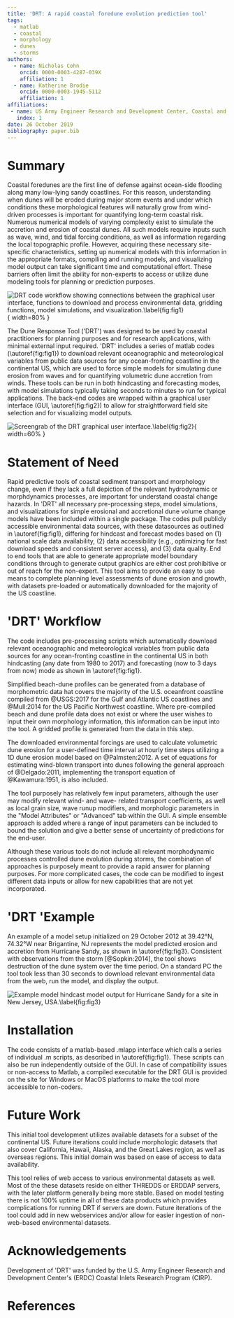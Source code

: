 ```yaml
---
title: 'DRT: A rapid coastal foredune evolution prediction tool'
tags:
  - matlab
  - coastal
  - morphology
  - dunes
  - storms
authors:
  - name: Nicholas Cohn
    orcid: 0000-0003-4287-039X
    affiliation: 1
  - name: Katherine Brodie
    orcid: 0000-0003-1945-5112
    affiliation: 1
affiliations:
 - name: US Army Engineer Research and Development Center, Coastal and Hydraulics Laboratory - Field Research Facility, Duck, NC
   index: 1
date: 26 October 2019
bibliography: paper.bib
---
```


# Summary

Coastal foredunes are the first line of defense against ocean-side flooding along many low-lying sandy coastlines. For this reason,
understanding when dunes will be eroded during major storm events and under which conditions these morphological
features will naturally grow from wind-driven processes is important for quantifying long-term coastal risk. Numerous numerical models of varying complexity exist to simulate the accretion and erosion of coastal dunes. All such models require inputs such as wave, wind, and tidal forcing conditions, as well as information regarding the local topographic profile. However, acquiring these necessary site-specific characteristics, setting up numerical models with this information in the appropriate formats,
compiling and running models, and visualizing model output can take significant time and computational effort. These
barriers often limit the ability for non-experts to access or utilize dune modeling tools for planning or prediction purposes.

![DRT code workflow showing connections between the graphical user interface, functions to download and process environmental data, gridding functions, model simulations, and visualization.\label{fig:fig1}](DRT_Workflow.jpg){ width=80% }

The Dune Response Tool ('DRT') was designed to be used by coastal practitioners for planning purposes and
for research applications, with minimal external input required. 'DRT' includes a series of matlab codes (\autoref{fig:fig1}) to download
relevant oceanographic and meteorological variables from public data sources for any ocean-fronting coastline in the continental US, which are used to force simple models for simulating dune erosion from
waves and for quantifying volumetric dune accretion from winds. These tools can be run in both hindcasting and forecasting modes, with
model simulations typically taking seconds to minutes to run for typical applications. The back-end codes are wrapped within
a graphical user interface (GUI, \autoref{fig:fig2}) to allow for straightforward field site selection and for visualizing model outputs.

![Screengrab of the DRT graphical user interface.\label{fig:fig2}](DRT_GUI.jpg){ width=60% }

# Statement of Need
Rapid predictive tools of coastal sediment transport and morphology change, even if they lack a full depiction of the relevant
hydrodynamic or morphdynamics processes, are important for understand coastal change hazards. In 'DRT' all
necessary pre-processing steps, model simulations, and visualizations for simple erosional and accretional dune volume change models have been included within a single package.
The codes pull publicly accessible environmental data sources, with these datasources as outlined in \autoref{fig:fig1}, differing for hindcast
and forecast modes based on (1) national scale data availability, (2) data accessibility (e.g., optimizing for fast download speeds and consistent server access),
and (3) data quality. End to end tools that are able to generate appropriate model boundary conditions through to generate output graphics are either cost prohibitive or out of
reach for the non-expert. This tool aims to provide an easy to use means to complete planning level assessments of dune erosion and growth, with datasets pre-loaded or automatically downloaded for the majority of the US coastline.


# 'DRT' Workflow
The code includes pre-processing scripts which automatically download relevant oceanographic and meteorological variables from public data sources for
any ocean-fronting coastline in the continental US in both hindcasting (any date from 1980 to 2017) and
forecasting (now to 3 days from now) mode as shown in \autoref{fig:fig1}.

Simplified beach-dune profiles can be generated from a database of morphometric data hat covers the majority of the U.S. oceanfront coastline compiled from @USGS:2017 for the Gulf and Atlantic US coastlines and @Mull:2014 for the US Pacific Northwest coastline. Where pre-compiled beach and dune profile data does not exist or where the user wishes to input their own morphology information, this information can be input into the tool. A gridded profile is generated from the data in this step.

The downloaded environmental forcings are used to calculate volumetric dune erosion for a user-defined time interval at hourly time steps utilizing a 1D dune erosion model based on @Palmsten:2012. A set of equations for estimating wind-blown transport into dunes following the general approach of @Delgado:2011, implementing the transport equation of @Kawamura:1951, is also included.

The tool purposely has relatively few input parameters, although the user may modify relevant wind- and wave- related transport coefficients, as well as local grain size, wave runup modifiers, and morphologic parameters in the "Model Attributes" or "Advanced" tab within the GUI. A simple ensemble approach is added where a range of input parameters can be included to bound the solution and give a better sense of uncertainty of predictions for the end-user.

Although these various tools do not include all relevant morphodynamic processes controlled dune evolution during storms, the combination of approaches is purposely meant to provide a rapid answer for planning purposes. For more complicated cases, the code can be modified to ingest different data inputs or allow for new capabilities that are not yet incorporated.


# 'DRT 'Example
An example of a model setup initialized on 29 October 2012 at 39.42°N, 74.32°W near Brigantine, NJ represents the model predicted erosion and accretion from Hurricane Sandy, as shown in \autoref{fig:fig3}. Consistent with observations from the storm [@Sopkin:2014], the tool shows destruction of the dune system over the time period. On a standard PC the tool took less than 30 seconds to download relevant environmental data from the web, run the model, and display the output.

![Example model hindcast model output for Hurricane Sandy for a site in New Jersey, USA.\label{fig:fig3}](DRT_Example.jpg)

# Installation
The code consists of a matlab-based .mlapp interface which calls a series of individual .m scripts, as described in \autoref{fig:fig1}. These scripts can also be run independently outside of the GUI. In case of compatibility issues or non-access to Matlab, a compiled executable for the DRT GUI is provided on the site for Windows or MacOS platforms to make the tool more accessible to non-coders.


# Future Work
This initial tool development utilizes available datasets for a subset of the continental US. Future iterations could include morphologic datasets that also cover California, Hawaii, Alaska, and the Great Lakes region, as well as overseas regions. This initial domain was based on ease of access to data availability.

This tool relies of web access to various environmental datasets as well. Most of the these datasets reside on either THREDDS or ERDDAP servers, with the later platform generally being more stable. Based on model testing there is not 100% uptime in all of these data products which provides complications for running DRT if servers are down. Future iterations of the tool could add in new webservices and/or allow for easier ingestion of non-web-based environmental datasets.

# Acknowledgements
Development of 'DRT' was funded by the U.S. Army Engineer Research and Development Center's (ERDC) Coastal Inlets Research Program (CIRP).


# References
